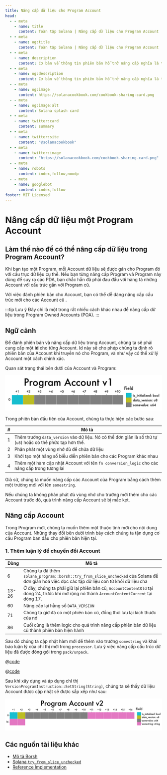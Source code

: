 ```yaml
---
title: Nâng cấp dữ liệu cho Program Account
head:
  - - meta
    - name: title
      content: Toàn tập Solana | Nâng cấp dữ liệu cho Program Account
  - - meta
    - name: og:title
      content: Toàn tập Solana | Nâng cấp dữ liệu cho Program Account
  - - meta
    - name: description
      content: Cơ bản về thông tin phiên bản hỗ trở nâng cấp nghĩa là tạo ra những tham chiếu độc lập cho từng tập dữ liệu. Tham chiếu này có thể là một câu truy vấn, một mã định danh, hay thường hơn là ngày tháng. Chi tiết về Nâng cấp dữ liệu cho Program Account và các khái niệm cơn bản khác trong Toàn tập Solana.
  - - meta
    - name: og:description
      content: Cơ bản về thông tin phiên bản hỗ trở nâng cấp nghĩa là tạo ra những tham chiếu độc lập cho từng tập dữ liệu. Tham chiếu này có thể là một câu truy vấn, một mã định danh, hay thường hơn là ngày tháng. Chi tiết về Nâng cấp dữ liệu cho Program Account và các khái niệm cơn bản khác trong Toàn tập Solana.
  - - meta
    - name: og:image
      content: https://solanacookbook.com/cookbook-sharing-card.png
  - - meta
    - name: og:image:alt
      content: Solana splash card
  - - meta
    - name: twitter:card
      content: summary
  - - meta
    - name: twitter:site
      content: "@solanacookbook"
  - - meta
    - name: twitter:image
      content: "https://solanacookbook.com/cookbook-sharing-card.png"
  - - meta
    - name: robots
      content: index,follow,noodp
  - - meta
    - name: googlebot
      content: index,follow
footer: MIT Licensed
---
```


# Nâng cấp dữ liệu một Program Account

## Làm thế nào để có thể nâng cấp dữ liệu trong Program Account?

Khi bạn tạo một Program, mỗi Account dữ liệu sẽ được gán cho Program đó với cấu trục dữ liệu cụ thể. Nếu bạn từng nâng cấp Program và Program này dùng để suy ra các PDA, bạn chắc hẳn đã phải đau đầu với hàng tá những Account với cấu trúc gắn với Program cũ.

Với việc đánh phiên bản cho Account, bạn có thể dễ dàng nâng cấp cấu trúc mới cho các Account cũ .

:::tip Lưu ý
Đây chỉ là một trong rất nhiều cách khác nhau để nâng cấp dữ liệu trong Program Owned Accounts (POA).
:::

## Ngữ cảnh

Để đánh phiên bản và nâng cấp dữ liệu trong Account, chúng ta sẽ phải cung cấp một **id** cho từng Account. Id này sẽ cho phép chúng ta định rõ phiên bản của Account khi truyền nó cho Program, và như vậy có thể xử lý Account một cách chính xác.

Quan sát trạng thái bên dưới của Account và Program:

<img src="./data-migration/pav1.png" alt="Program Account v1">

<SolanaCodeGroup>
  <SolanaCodeGroupItem title="Account" active>

  <template v-slot:default>

@[code](@/code/data-migration/account-v0.en.rs)

  </template>

  <template v-slot:preview>

@[code](@/code/data-migration/account-v0.preview.en.rs)

  </template>

  </SolanaCodeGroupItem>

<SolanaCodeGroupItem title="Instruction" active>

  <template v-slot:default>

@[code](@/code/data-migration/rust.instruction.en.rs)

  </template>

  <template v-slot:preview>

@[code](@/code/data-migration/rust.instruction.preview.en.rs)

  </template>

  </SolanaCodeGroupItem>

<SolanaCodeGroupItem title="Processor" active>

  <template v-slot:default>

@[code](@/code/data-migration/rust.processor.en.rs)

  </template>

  <template v-slot:preview>

@[code](@/code/data-migration/rust.processor.preview.en.rs)

  </template>

  </SolanaCodeGroupItem>

</SolanaCodeGroup>

Trong phiên bản đầu tiên của Account, chúng ta thực hiện các bước sau:

| # | Mô tả |
| - | - |
|1| Thêm trường `data_version` vào dữ liệu. Nó có thể đơn giản là số thứ tự (`u8`) hoặc có thể phức tạp hơn thế.
|2| Phân phát một vùng nhớ đủ để chứa dữ liệu
|3| Khởi tạo một hằng số biễu diễn phiên bản cho các Program khác nhau
|4| Thêm một hàm cập nhật Account với tên `fn conversion_logic` cho các nâng cấp trong tương lai

Giả sử, chúng ta muốn nâng cấp các Account của Program bằng cách thêm một trường mới với tên `somestring`.

Nếu chúng ta không phân phát đủ vùng nhớ cho trường mới thêm cho các Account trước đó, quá trình nâng cấp Account sẽ bị mắc kẹt.

## Nâng cấp Account

Trong Program mới, chúng ta muốn thêm một thuộc tính mới cho nội dung của Account. Những thay đổi bên dưới trình bày cách chúng ta tận dụng cơ cấu Program ban đầu cho phiên bản hiện tại.

### 1. Thêm luận lý để chuyển đổi Account

<SolanaCodeGroup>
  <SolanaCodeGroupItem title="Account">

  <template v-slot:default>

@[code](@/code/data-migration/account-v1.en.rs)

  </template>

  <template v-slot:preview>

@[code](@/code/data-migration/account-v1.preview.en.rs)

  </template>

  </SolanaCodeGroupItem>
</SolanaCodeGroup>

| Dòng | Mô tả |
| ------- | - |
| 6 | Chúng ta đã thêm `solana_program::borsh::try_from_slice_unchecked` của Solana để đơn giản hoá việc đọc các tập dữ liệu con từ khối dữ liệu cha
| 13-26| Ở đây, chúng ta phải giữ lại phiên bản cũ, `AccountContentOld` tại dòng 24, trước khi mở rộng nó thành `AccountContentCurrent` tại dòng 17.
| 60 | Nâng cấp lại hằng số `DATA_VERSION`
| 71 | Chúng ta giờ đã có một phiên bản cũ, đồng thời lưu lại kích thước của nó
| 86 | Cuối cùng là thêm logic cho quá trình nâng cấp phiên bản dữ liệu cũ thành phiên bản hiện hành

Sau đó chúng ta cập nhật hàm mới để thêm vào trường `somestring` và khai báo luận lý của chỉ thị mới trong `processor`. Lưu ý việc nâng cấp cấu trúc dữ liệu đã được đóng gói trong `pack/unpack`.

<CodeGroup>
  <CodeGroupItem title="Instruction">

@[code](@/code/data-migration/rust.instruction1.en.rs)

  </CodeGroupItem>

  <CodeGroupItem title="Processor">

@[code](@/code/data-migration/rust.processor1.en.rs)

  </CodeGroupItem>
</CodeGroup>

Sau khi xây dựng và áp dụng chỉ thị `VersionProgramInstruction::SetString(String)`, chúng ta sẽ thấy dữ liệu Account được cập nhật sẽ được sắp xếp như sau:

<img src="./data-migration/pav2.png" alt="Program Account v2">

## <a name="resources"></a> Các nguồn tài liệu khác

* [Mô tả Borsh](https://borsh.io/)
* [Solana `try_from_slice_unchecked`](https://github.com/solana-labs/solana/blob/master/sdk/program/src/borsh.rs#L67)
* [Reference Implementation](https://github.com/FrankC01/versioning-solana)
